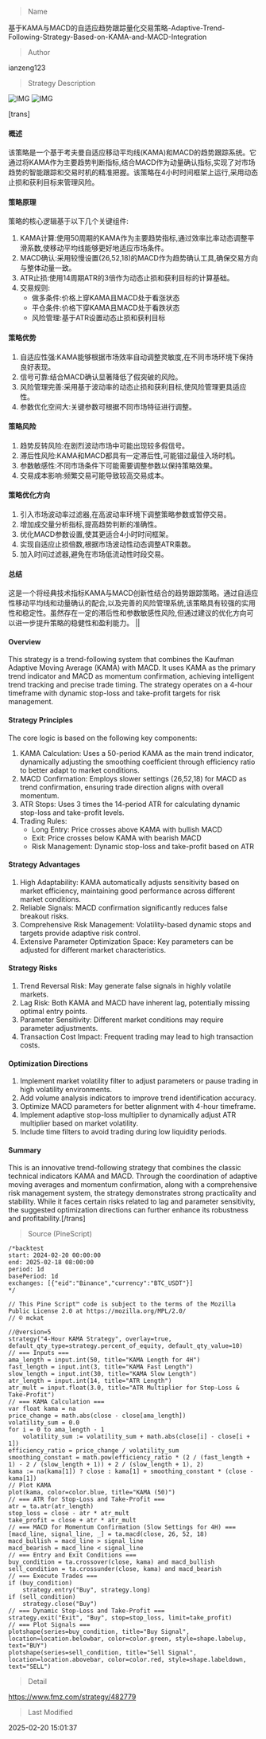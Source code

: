 
> Name

基于KAMA与MACD的自适应趋势跟踪量化交易策略-Adaptive-Trend-Following-Strategy-Based-on-KAMA-and-MACD-Integration

> Author

ianzeng123

> Strategy Description

![IMG](https://www.fmz.com/upload/asset/2d84f912c1386464ecb08.png)
![IMG](https://www.fmz.com/upload/asset/2d82c0bb83b573432666b.png)



[trans]
#### 概述
该策略是一个基于考夫曼自适应移动平均线(KAMA)和MACD的趋势跟踪系统。它通过将KAMA作为主要趋势判断指标,结合MACD作为动量确认指标,实现了对市场趋势的智能跟踪和交易时机的精准把握。该策略在4小时时间框架上运行,采用动态止损和获利目标来管理风险。

#### 策略原理
策略的核心逻辑基于以下几个关键组件:
1. KAMA计算:使用50周期的KAMA作为主要趋势指标,通过效率比率动态调整平滑系数,使移动平均线能够更好地适应市场条件。
2. MACD确认:采用较慢设置(26,52,18)的MACD作为趋势确认工具,确保交易方向与整体动量一致。
3. ATR止损:使用14周期ATR的3倍作为动态止损和获利目标的计算基础。
4. 交易规则:
   - 做多条件:价格上穿KAMA且MACD处于看涨状态
   - 平仓条件:价格下穿KAMA且MACD处于看跌状态
   - 风险管理:基于ATR设置动态止损和获利目标

#### 策略优势
1. 自适应性强:KAMA能够根据市场效率自动调整灵敏度,在不同市场环境下保持良好表现。
2. 信号可靠:结合MACD确认显著降低了假突破的风险。
3. 风险管理完善:采用基于波动率的动态止损和获利目标,使风险管理更具适应性。
4. 参数优化空间大:关键参数可根据不同市场特征进行调整。

#### 策略风险
1. 趋势反转风险:在剧烈波动市场中可能出现较多假信号。
2. 滞后性风险:KAMA和MACD都具有一定滞后性,可能错过最佳入场时机。
3. 参数敏感性:不同市场条件下可能需要调整参数以保持策略效果。
4. 交易成本影响:频繁交易可能导致较高交易成本。

#### 策略优化方向
1. 引入市场波动率过滤器,在高波动率环境下调整策略参数或暂停交易。
2. 增加成交量分析指标,提高趋势判断的准确性。
3. 优化MACD参数设置,使其更适合4小时时间框架。
4. 实现自适应止损倍数,根据市场波动性动态调整ATR乘数。
5. 加入时间过滤器,避免在市场低流动性时段交易。

#### 总结
这是一个将经典技术指标KAMA与MACD创新性结合的趋势跟踪策略。通过自适应性移动平均线和动量确认的配合,以及完善的风险管理系统,该策略具有较强的实用性和稳定性。虽然存在一定的滞后性和参数敏感性风险,但通过建议的优化方向可以进一步提升策略的稳健性和盈利能力。  ||


#### Overview
This strategy is a trend-following system that combines the Kaufman Adaptive Moving Average (KAMA) with MACD. It uses KAMA as the primary trend indicator and MACD as momentum confirmation, achieving intelligent trend tracking and precise trade timing. The strategy operates on a 4-hour timeframe with dynamic stop-loss and take-profit targets for risk management.

#### Strategy Principles
The core logic is based on the following key components:
1. KAMA Calculation: Uses a 50-period KAMA as the main trend indicator, dynamically adjusting the smoothing coefficient through efficiency ratio to better adapt to market conditions.
2. MACD Confirmation: Employs slower settings (26,52,18) for MACD as trend confirmation, ensuring trade direction aligns with overall momentum.
3. ATR Stops: Uses 3 times the 14-period ATR for calculating dynamic stop-loss and take-profit levels.
4. Trading Rules:
   - Long Entry: Price crosses above KAMA with bullish MACD
   - Exit: Price crosses below KAMA with bearish MACD
   - Risk Management: Dynamic stop-loss and take-profit based on ATR

#### Strategy Advantages
1. High Adaptability: KAMA automatically adjusts sensitivity based on market efficiency, maintaining good performance across different market conditions.
2. Reliable Signals: MACD confirmation significantly reduces false breakout risks.
3. Comprehensive Risk Management: Volatility-based dynamic stops and targets provide adaptive risk control.
4. Extensive Parameter Optimization Space: Key parameters can be adjusted for different market characteristics.

#### Strategy Risks
1. Trend Reversal Risk: May generate false signals in highly volatile markets.
2. Lag Risk: Both KAMA and MACD have inherent lag, potentially missing optimal entry points.
3. Parameter Sensitivity: Different market conditions may require parameter adjustments.
4. Transaction Cost Impact: Frequent trading may lead to high transaction costs.

#### Optimization Directions
1. Implement market volatility filter to adjust parameters or pause trading in high volatility environments.
2. Add volume analysis indicators to improve trend identification accuracy.
3. Optimize MACD parameters for better alignment with 4-hour timeframe.
4. Implement adaptive stop-loss multiplier to dynamically adjust ATR multiplier based on market volatility.
5. Include time filters to avoid trading during low liquidity periods.

#### Summary
This is an innovative trend-following strategy that combines the classic technical indicators KAMA and MACD. Through the coordination of adaptive moving averages and momentum confirmation, along with a comprehensive risk management system, the strategy demonstrates strong practicality and stability. While it faces certain risks related to lag and parameter sensitivity, the suggested optimization directions can further enhance its robustness and profitability.[/trans]



> Source (PineScript)

``` pinescript
/*backtest
start: 2024-02-20 00:00:00
end: 2025-02-18 08:00:00
period: 1d
basePeriod: 1d
exchanges: [{"eid":"Binance","currency":"BTC_USDT"}]
*/

// This Pine Script™ code is subject to the terms of the Mozilla Public License 2.0 at https://mozilla.org/MPL/2.0/
// © mckat

//@version=5
strategy("4-Hour KAMA Strategy", overlay=true, default_qty_type=strategy.percent_of_equity, default_qty_value=10)
// === Inputs ===
ama_length = input.int(50, title="KAMA Length for 4H")
fast_length = input.int(3, title="KAMA Fast Length")
slow_length = input.int(30, title="KAMA Slow Length")
atr_length = input.int(14, title="ATR Length")
atr_mult = input.float(3.0, title="ATR Multiplier for Stop-Loss & Take-Profit")
// === KAMA Calculation ===
var float kama = na
price_change = math.abs(close - close[ama_length])
volatility_sum = 0.0
for i = 0 to ama_length - 1
    volatility_sum := volatility_sum + math.abs(close[i] - close[i + 1])
efficiency_ratio = price_change / volatility_sum
smoothing_constant = math.pow(efficiency_ratio * (2 / (fast_length + 1) - 2 / (slow_length + 1)) + 2 / (slow_length + 1), 2)
kama := na(kama[1]) ? close : kama[1] + smoothing_constant * (close - kama[1])
// Plot KAMA
plot(kama, color=color.blue, title="KAMA (50)")
// === ATR for Stop-Loss and Take-Profit ===
atr = ta.atr(atr_length)
stop_loss = close - atr * atr_mult
take_profit = close + atr * atr_mult
// === MACD for Momentum Confirmation (Slow Settings for 4H) ===
[macd_line, signal_line, _] = ta.macd(close, 26, 52, 18)
macd_bullish = macd_line > signal_line
macd_bearish = macd_line < signal_line
// === Entry and Exit Conditions ===
buy_condition = ta.crossover(close, kama) and macd_bullish
sell_condition = ta.crossunder(close, kama) and macd_bearish
// === Execute Trades ===
if (buy_condition)
    strategy.entry("Buy", strategy.long)
if (sell_condition)
    strategy.close("Buy")
// === Dynamic Stop-Loss and Take-Profit ===
strategy.exit("Exit", "Buy", stop=stop_loss, limit=take_profit)
// === Plot Signals ===
plotshape(series=buy_condition, title="Buy Signal", location=location.belowbar, color=color.green, style=shape.labelup, text="BUY")
plotshape(series=sell_condition, title="Sell Signal", location=location.abovebar, color=color.red, style=shape.labeldown, text="SELL")
```

> Detail

https://www.fmz.com/strategy/482779

> Last Modified

2025-02-20 15:01:37
